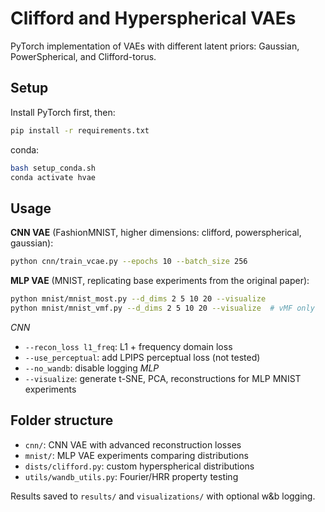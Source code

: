 # Clifford and Hyperspherical VAEs

PyTorch implementation of VAEs with different latent priors: Gaussian, PowerSpherical, and Clifford-torus. 

## Setup

Install PyTorch first, then:
```bash
pip install -r requirements.txt
```

conda:
```bash
bash setup_conda.sh
conda activate hvae
```

## Usage

**CNN VAE** (FashionMNIST, higher dimensions: clifford, powerspherical, gaussian):
```bash
python cnn/train_vcae.py --epochs 10 --batch_size 256
```

**MLP VAE** (MNIST, replicating base experiments from the original paper):
```bash
python mnist/mnist_most.py --d_dims 2 5 10 20 --visualize
python mnist/mnist_vmf.py --d_dims 2 5 10 20 --visualize  # vMF only
```

*CNN*
- `--recon_loss l1_freq`: L1 + frequency domain loss
- `--use_perceptual`: add LPIPS perceptual loss (not tested)
- `--no_wandb`: disable logging
*MLP*
- `--visualize`: generate t-SNE, PCA, reconstructions for MLP MNIST experiments

## Folder structure 
- `cnn/`: CNN VAE with advanced reconstruction losses
- `mnist/`: MLP VAE experiments comparing distributions  
- `dists/clifford.py`: custom hyperspherical distributions
- `utils/wandb_utils.py`: Fourier/HRR property testing

Results saved to `results/` and `visualizations/` with optional w&b logging.
